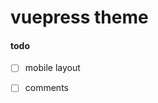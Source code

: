 # vuepress theme


#### todo

-[ ] mobile layout
-[ ] comments


<script data-ad-client="ca-pub-2300280771526991" async src="https://pagead2.googlesyndication.com/pagead/js/adsbygoogle.js"></script>